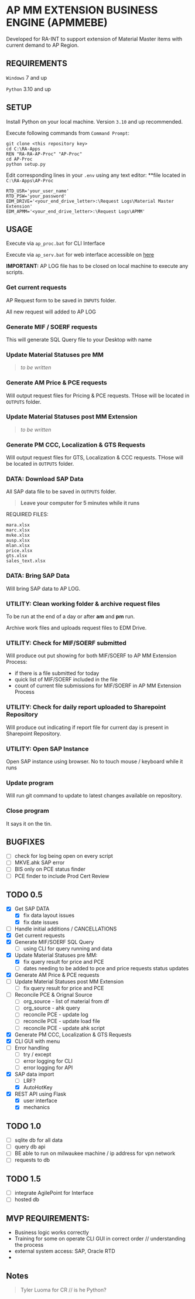 # AP MM EXTENSION BUSINESS ENGINE (APMMEBE)

Developed for RA-INT to support extension of Material Master items with current demand to AP Region.

## REQUIREMENTS

`Windows` 7 and up

`Python` 3.10 and up

## SETUP

Install Python on your local machine. Version `3.10` and up recommended.

Execute following commands from `Command Prompt`:

```
git clone <this repository key>
cd C:\RA-Apps
REN "RA-RA-AP-Proc" "AP-Proc"
cd AP-Proc
python setup.py
```

Edit corresponding lines in your `.env` using any text editor:
\*\*file located in `C:\RA-Apps\AP-Proc`

```
RTD_USR='your_user_name'
RTD_PSW='your_password'
EDM_DRIVE='<your_end_drive_letter>:\Request Logs\Material Master Extension'
EDM_APMM='<your_end_drive_letter>:\Request Logs\APMM'
```

## USAGE

Execute via `ap_proc.bat` for CLI Interface

Execute via `ap_serv.bat` for web interface accessible on [here](http://localhost:5000)

**IMPORTANT:** AP LOG file has to be closed on local machine to execute any scripts.

### Get current requests

AP Request form to be saved in `INPUTS` folder.

All new request will added to AP LOG

### Generate MIF / SOERF requests

This will generate SQL Query file to your Desktop with name

### Update Material Statuses pre MM

> _to be written_

### Generate AM Price & PCE requests

Will output request files for Pricing & PCE requests. THose will be located in `OUTPUTS` folder.

### Update Material Statuses post MM Extension

> _to be written_

### Generate PM CCC, Localization & GTS Requests

Will output request files for GTS, Localization & CCC requests. THose will be located in `OUTPUTS` folder.

### DATA: Download SAP Data

All SAP data file to be saved in `OUTPUTS` folder.

> **Leave your computer for 5 minutes while it runs**

REQUIRED FILES:

```
mara.xlsx
marc.xlsx
mvke.xlsx
ausp.xlsx
mlan.xlsx
price.xlsx
gts.xlsx
sales_text.xlsx
```

### DATA: Bring SAP Data

Will bring SAP data to AP LOG.

### UTILITY: Clean working folder & archive request files

To be run at the end of a day or after **am** and **pm** run.

Archive work files and uploads request files to EDM Drive.

### UTILITY: Check for MIF/SOERF submitted

Will produce out put showing for both MIF/SOERF to AP MM Extension Process:

- if there is a file submitted for today
- quick list of MIF/SOERF included in the file
- count of current file submissions for MIF/SOERF in AP MM Extension Process

### UTILITY: Check for daily report uploaded to Sharepoint Repository

Will produce out indicating if report file for current day is present in Sharepoint Repository.

### UTILITY: Open SAP Instance

Open SAP instance using browser. No to touch mouse / keyboard while it runs

### Update program

Will run git command to update to latest changes available on repository.

### Close program

It says it on the tin.

## BUGFIXES

- [ ] check for log being open on every script
- [ ] MKVE.ahk SAP error
- [ ] BIS only on PCE status finder
- [ ] PCE finder to include Prod Cert Review

## TODO 0.5

- [x] Get SAP DATA
  - [x] fix data layout issues
  - [x] fix date issues
- [ ] Handle initial additions / CANCELLATIONS
- [x] Get current requests
- [x] Generate MIF/SOERF SQL Query
  - [ ] using CLI for query running and data
- [x] Update Material Statuses pre MM:
  - [x] fix query result for price and PCE
  - [ ] dates needing to be added to pce and price requests status updates
- [x] Generate AM Price & PCE requests
- [ ] Update Material Statuses post MM Extension
  - [ ] fix query result for price and PCE
- [ ] Reconcile PCE & Orignal Source
  - [ ] org_source - list of material from df
  - [ ] org_source - ahk query
  - [ ] reconcile PCE - update log
  - [ ] reconcile PCE - update load file
  - [ ] reconcile PCE - update ahk script
- [x] Generate PM CCC, Localization & GTS Requests
- [x] CLI GUI with menu
- [ ] Error handling
  - [ ] try / except
  - [ ] error logging for CLI
  - [ ] error logging for API
- [x] SAP data import
  - [ ] LRF?
  - [x] AutoHotKey
- [x] REST API using Flask
  - [x] user interface
  - [x] mechanics

## TODO 1.0

- [ ] sqlite db for all data
- [ ] query db api
- [ ] BE able to run on milwaukee machine / ip address for vpn network
- [ ] requests to db

## TODO 1.5

- [ ] integrate AgilePoint for Interface
- [ ] hosted db

## MVP REQUIREMENTS:

- Business logic works correctly
- Training for some on operate CLI GUI in correct order // understanding the process
- external system access: SAP, Oracle RTD
-

## Notes

> Tyler Luoma for CR // is he Python?
